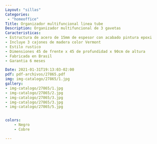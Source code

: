 ```yaml
---
Layout: "sillas"
Categories:
 - "homeoffice"
Title: Organizador multifuncional linea tube
Description: Organizador multifuncional de 3 gavetas 
Caracteristicas: 
- Estructura de acero de 15mm de espesor con acabado pintura epoxi
- Incluye 3 cajones de madera color Vermont
- Estilo rustico
- Dimensiones 45 de frente x 45 de profundidad x 90cm de altura
- Fabricada en Brasil
- Garantia 6 meses

Date: 2021-01-31T19:13:03-02:00
pdf: pdf-archivos/27865.pdf
img: img-catalogo/27865/1.jpg
gallery: 
- img-catalogo/27865/1.jpg
- img-catalogo/27865/2.jpg
- img-catalogo/27865/3.jpg
- img-catalogo/27865/3.jpg
- img-catalogo/27865/5.jpg


colors:
    - Negro
    - Cobre

---
```

